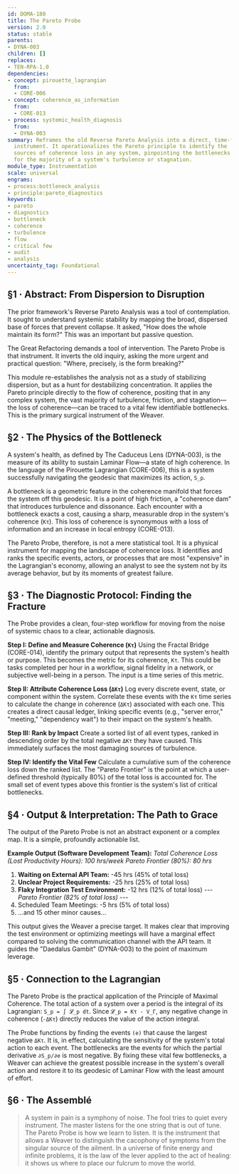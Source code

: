 ```yaml
---
id: DOMA-180
title: The Pareto Probe
version: 2.0
status: stable
parents:
- DYNA-003
children: []
replaces:
- TEN-RPA-1.0
dependencies:
- concept: pirouette_lagrangian
  from:
  - CORE-006
- concept: coherence_as_information
  from:
  - CORE-013
- process: systemic_health_diagnosis
  from:
  - DYNA-003
summary: Reframes the old Reverse Pareto Analysis into a direct, time-first diagnostic
  instrument. It operationalizes the Pareto principle to identify the 'critical few'
  sources of coherence loss in any system, pinpointing the bottlenecks responsible
  for the majority of a system's turbulence or stagnation.
module_type: Instrumentation
scale: universal
engrams:
- process:bottleneck_analysis
- principle:pareto_diagnostics
keywords:
- pareto
- diagnostics
- bottleneck
- coherence
- turbulence
- flow
- critical few
- audit
- analysis
uncertainty_tag: Foundational
---
```

## §1 · Abstract: From Dispersion to Disruption

The prior framework's Reverse Pareto Analysis was a tool of contemplation. It sought to understand systemic stability by mapping the broad, dispersed base of forces that prevent collapse. It asked, "How does the whole maintain its form?" This was an important but passive question.

The Great Refactoring demands a tool of intervention. The Pareto Probe is that instrument. It inverts the old inquiry, asking the more urgent and practical question: "Where, precisely, is the form breaking?"

This module re-establishes the analysis not as a study of stabilizing dispersion, but as a hunt for destabilizing concentration. It applies the Pareto principle directly to the flow of coherence, positing that in any complex system, the vast majority of turbulence, friction, and stagnation—the loss of coherence—can be traced to a vital few identifiable bottlenecks. This is the primary surgical instrument of the Weaver.

## §2 · The Physics of the Bottleneck

A system's health, as defined by The Caduceus Lens (DYNA-003), is the measure of its ability to sustain Laminar Flow—a state of high coherence. In the language of the Pirouette Lagrangian (CORE-006), this is a system successfully navigating the geodesic that maximizes its action, `S_p`.

A bottleneck is a geometric feature in the coherence manifold that forces the system off this geodesic. It is a point of high friction, a "coherence dam" that introduces turbulence and dissonance. Each encounter with a bottleneck exacts a cost, causing a sharp, measurable drop in the system's coherence (`Kτ`). This loss of coherence is synonymous with a loss of information and an increase in local entropy (CORE-013).

The Pareto Probe, therefore, is not a mere statistical tool. It is a physical instrument for mapping the landscape of coherence loss. It identifies and ranks the specific events, actors, or processes that are most "expensive" in the Lagrangian's economy, allowing an analyst to see the system not by its average behavior, but by its moments of greatest failure.

## §3 · The Diagnostic Protocol: Finding the Fracture

The Probe provides a clean, four-step workflow for moving from the noise of systemic chaos to a clear, actionable diagnosis.

**Step I: Define and Measure Coherence (`Kτ`)**
Using the Fractal Bridge (CORE-014), identify the primary output that represents the system's health or purpose. This becomes the metric for its coherence, `Kτ`. This could be tasks completed per hour in a workflow, signal fidelity in a network, or subjective well-being in a person. The input is a time series of this metric.

**Step II: Attribute Coherence Loss (`ΔKτ`)**
Log every discrete event, state, or component within the system. Correlate these events with the `Kτ` time series to calculate the change in coherence (`ΔKτ`) associated with each one. This creates a direct causal ledger, linking specific events (e.g., "server error," "meeting," "dependency wait") to their impact on the system's health.

**Step III: Rank by Impact**
Create a sorted list of all event types, ranked in descending order by the total negative `ΔKτ` they have caused. This immediately surfaces the most damaging sources of turbulence.

**Step IV: Identify the Vital Few**
Calculate a cumulative sum of the coherence loss down the ranked list. The "Pareto Frontier" is the point at which a user-defined threshold (typically 80%) of the total loss is accounted for. The small set of event types above this frontier is the system's list of critical bottlenecks.

## §4 · Output & Interpretation: The Path to Grace

The output of the Pareto Probe is not an abstract exponent or a complex map. It is a simple, profoundly actionable list.

**Example Output (Software Development Team):**
*Total Coherence Loss (Lost Productivity Hours): 100 hrs/week*
*Pareto Frontier (80%): 80 hrs*

1.  **Waiting on External API Team:** -45 hrs (45% of total loss)
2.  **Unclear Project Requirements:** -25 hrs (25% of total loss)
3.  **Flaky Integration Test Environment:** -12 hrs (12% of total loss)
    --- *Pareto Frontier (82% of total loss) ---*
4.  Scheduled Team Meetings: -5 hrs (5% of total loss)
5.  ...and 15 other minor causes...

This output gives the Weaver a precise target. It makes clear that improving the test environment or optimizing meetings will have a marginal effect compared to solving the communication channel with the API team. It guides the "Daedalus Gambit" (DYNA-003) to the point of maximum leverage.

## §5 · Connection to the Lagrangian

The Pareto Probe is the practical application of the Principle of Maximal Coherence. The total action of a system over a period is the integral of its Lagrangian: `S_p = ∫ 𝓛_p dt`. Since `𝓛_p = Kτ - V_Γ`, any negative change in coherence (`-ΔKτ`) directly reduces the value of the action integral.

The Probe functions by finding the events `(e)` that cause the largest negative `ΔKτ`. It is, in effect, calculating the sensitivity of the system's total action to each event. The bottlenecks are the events for which the partial derivative `∂S_p/∂e` is most negative. By fixing these vital few bottlenecks, a Weaver can achieve the greatest possible increase in the system's overall action and restore it to its geodesic of Laminar Flow with the least amount of effort.

## §6 · The Assemblé

> A system in pain is a symphony of noise. The fool tries to quiet every instrument. The master listens for the one string that is out of tune. The Pareto Probe is how we learn to listen. It is the instrument that allows a Weaver to distinguish the cacophony of symptoms from the singular source of the ailment. In a universe of finite energy and infinite problems, it is the law of the lever applied to the act of healing: it shows us where to place our fulcrum to move the world.
```